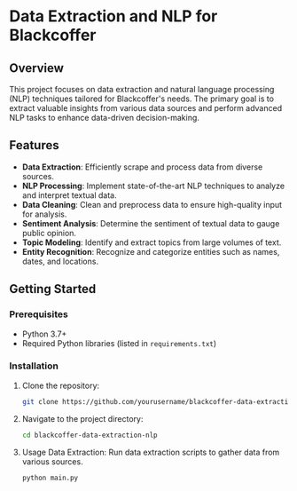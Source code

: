 # Data Extraction and NLP for Blackcoffer

## Overview

This project focuses on data extraction and natural language processing (NLP) techniques tailored for Blackcoffer's needs. The primary goal is to extract valuable insights from various data sources and perform advanced NLP tasks to enhance data-driven decision-making.

## Features

- **Data Extraction**: Efficiently scrape and process data from diverse sources.
- **NLP Processing**: Implement state-of-the-art NLP techniques to analyze and interpret textual data.
- **Data Cleaning**: Clean and preprocess data to ensure high-quality input for analysis.
- **Sentiment Analysis**: Determine the sentiment of textual data to gauge public opinion.
- **Topic Modeling**: Identify and extract topics from large volumes of text.
- **Entity Recognition**: Recognize and categorize entities such as names, dates, and locations.


## Getting Started

### Prerequisites

- Python 3.7+
- Required Python libraries (listed in `requirements.txt`)

### Installation

1. Clone the repository:
   ```bash
   git clone https://github.com/yourusername/blackcoffer-data-extraction-nlp.git

2. Navigate to the project directory:
   ```bash
   cd blackcoffer-data-extraction-nlp

3. Usage Data Extraction:
Run data extraction scripts to gather data from various sources.

   ```bash
   python main.py


